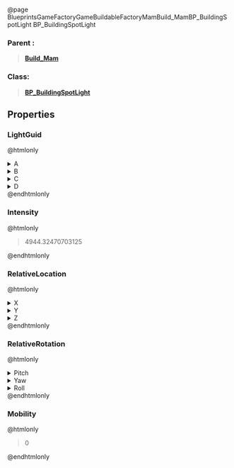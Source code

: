 @page BlueprintsGameFactoryGameBuildableFactoryMamBuild_MamBP_BuildingSpotLight BP_BuildingSpotLight
### Parent :
<b><a href="_blueprints_game_factory_game_buildable_factory_mam_build__mam.html"><blockquote>Build_Mam</blockquote></a></b>
### Class:
<b><a href="_blueprints_game_factory_game_buildable-shared_shared_parts_b_p__building_spot_light.html"><blockquote>BP_BuildingSpotLight</blockquote></a></b>
## Properties
### LightGuid
@htmlonly
<details>
 <summary>A</summary>
<blockquote>-852721020</blockquote>
</details>
<details>
 <summary>B</summary>
<blockquote>1133148864</blockquote>
</details>
<details>
 <summary>C</summary>
<blockquote>575959983</blockquote>
</details>
<details>
 <summary>D</summary>
<blockquote>-802419935</blockquote>
</details>
@endhtmlonly

### Intensity
@htmlonly
<blockquote>4944.32470703125</blockquote>
@endhtmlonly

### RelativeLocation
@htmlonly
<details>
 <summary>X</summary>
<blockquote>-152.7130126953125</blockquote>
</details>
<details>
 <summary>Y</summary>
<blockquote>40.31938171386719</blockquote>
</details>
<details>
 <summary>Z</summary>
<blockquote>488.60076904296875</blockquote>
</details>
@endhtmlonly

### RelativeRotation
@htmlonly
<details>
 <summary>Pitch</summary>
<blockquote>-79.99984741210938</blockquote>
</details>
<details>
 <summary>Yaw</summary>
<blockquote>-89.9998779296875</blockquote>
</details>
<details>
 <summary>Roll</summary>
<blockquote>89.9999008178711</blockquote>
</details>
@endhtmlonly

### Mobility
@htmlonly
<blockquote>0</blockquote>
@endhtmlonly

